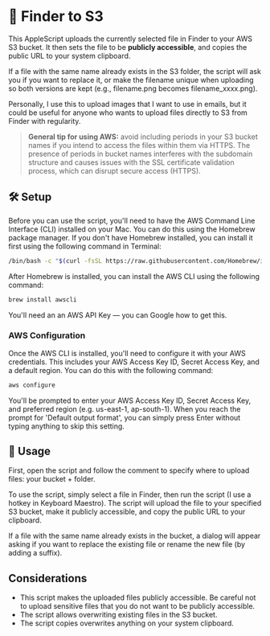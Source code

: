 # 🚀 Finder to S3

This AppleScript uploads the currently selected file in Finder to your AWS S3 bucket. It then sets the file to be **publicly accessible**, and copies the public URL to your system clipboard.

If a file with the same name already exists in the S3 folder, the script will ask you if you want to replace it, or make the filename unique when uploading so both versions are kept (e.g., filename.png becomes filename_xxxx.png).

Personally, I use this to upload images that I want to use in emails, but it could be useful for anyone who wants to upload files directly to S3 from Finder with regularity.

> **General tip for using AWS:** avoid including periods in your S3 bucket names if you intend to access the files within them via HTTPS. The presence of periods in bucket names interferes with the subdomain structure and causes issues with the SSL certificate validation process, which can disrupt secure access (HTTPS).

## 🛠️ Setup 

Before you can use the script, you'll need to have the AWS Command Line Interface (CLI) installed on your Mac. You can do this using the Homebrew package manager. If you don't have Homebrew installed, you can install it first using the following command in Terminal:

```bash
/bin/bash -c "$(curl -fsSL https://raw.githubusercontent.com/Homebrew/install/HEAD/install.sh)"
```

After Homebrew is installed, you can install the AWS CLI using the following command:

```bash
brew install awscli
```
You'll need an an AWS API Key — you can Google how to get this. 

### AWS Configuration

Once the AWS CLI is installed, you'll need to configure it with your AWS credentials. This includes your AWS Access Key ID, Secret Access Key, and a default region. You can do this with the following command:

```bash
aws configure
```

You'll be prompted to enter your AWS Access Key ID, Secret Access Key, and preferred region (e.g. us-east-1, ap-south-1). When you reach the prompt for 'Default output format', you can simply press Enter without typing anything to skip this setting.

## 📄 Usage

First, open the script and follow the comment to specify where to upload files: your bucket + folder.

To use the script, simply select a file in Finder, then run the script (I use a hotkey in Keyboard Maestro). The script will upload the file to your specified S3 bucket, make it publicly accessible, and copy the public URL to your clipboard.

If a file with the same name already exists in the bucket, a dialog will appear asking if you want to replace the existing file or rename the new file (by adding a suffix).

## Considerations

- This script makes the uploaded files publicly accessible. Be careful not to upload sensitive files that you do not want to be publicly accessible.
- The script allows overwriting existing files in the S3 bucket.
- The script copies overwrites anything on your system clipboard.

